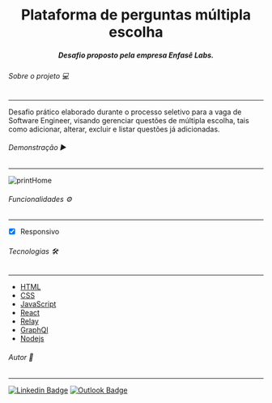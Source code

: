 <h1 align=center> Plataforma de perguntas múltipla escolha </h1>

<h5 align=center>Desafio proposto pela empresa Enfasê Labs.</h5>

###### Sobre o projeto 💻

------

Desafio prático elaborado durante o processo seletivo para a vaga de Software Engineer, visando gerenciar questões de múltipla escolha, tais como adicionar, alterar, excluir e listar questões já adicionadas. 



###### Demonstração :arrow_forward:

------
![printHome](https://user-images.githubusercontent.com/87131837/143376845-36e8d26c-ff2f-42ed-a92b-89e3c64e9dd2.jpg)



###### Funcionalidades :gear:

------
- [x] Responsivo


###### Tecnologias :hammer_and_wrench:

------
* [HTML](https://developer.mozilla.org/pt-BR/docs/Web/HTML)
* [CSS](https://developer.mozilla.org/pt-BR/docs/Web/CSS)
* [JavaScript](https://developer.mozilla.org/pt-BR/docs/Web/JavaScript)
* [React](https://pt-br.reactjs.org/)
* [Relay](https://relay.dev/)
* [GraphQl](https://graphql.org/)
* [Nodejs](https://nodejs.org/en/)



######  Autor :pencil:

------

[![Linkedin Badge](https://img.shields.io/badge/-LinkedIn-blue?style=flat-square&logo=Linkedin&logoColor=white&link=https://www.linkedin.com/in/jessicacmpprado/)](https://www.linkedin.com/in/jessicacmpprado/) [![Outlook Badge](https://img.shields.io/badge/-Gmail-c14438?style=flat-square&logo=Gmail&logoColor=white&link=mailto:jc.moraespereira@gmail.com)](mailto:jc.moraespereira@gmail.com)

